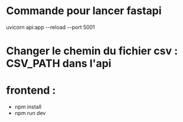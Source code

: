 # Commande pour lancer fastapi
uvicorn api:app --reload --port 5001

# Changer le chemin du fichier csv : CSV_PATH dans l'api

# frontend : 
- npm install 
- npm run dev



